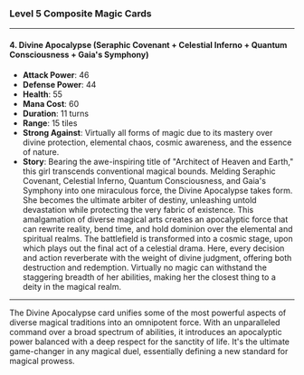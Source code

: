 ### Level 5 Composite Magic Cards

---

#### 4. Divine Apocalypse (Seraphic Covenant + Celestial Inferno + Quantum Consciousness + Gaia's Symphony)

- **Attack Power**: 46
- **Defense Power**: 44
- **Health**: 55
- **Mana Cost**: 60
- **Duration**: 11 turns
- **Range**: 15 tiles
- **Strong Against**: Virtually all forms of magic due to its mastery over divine protection, elemental chaos, cosmic awareness, and the essence of nature.
- **Story**: Bearing the awe-inspiring title of "Architect of Heaven and Earth," this girl transcends conventional magical bounds. Melding Seraphic Covenant, Celestial Inferno, Quantum Consciousness, and Gaia's Symphony into one miraculous force, the Divine Apocalypse takes form. She becomes the ultimate arbiter of destiny, unleashing untold devastation while protecting the very fabric of existence. This amalgamation of diverse magical arts creates an apocalyptic force that can rewrite reality, bend time, and hold dominion over the elemental and spiritual realms. The battlefield is transformed into a cosmic stage, upon which plays out the final act of a celestial drama. Here, every decision and action reverberate with the weight of divine judgment, offering both destruction and redemption. Virtually no magic can withstand the staggering breadth of her abilities, making her the closest thing to a deity in the magical realm.

---

The Divine Apocalypse card unifies some of the most powerful aspects of diverse magical traditions into an omnipotent force. With an unparalleled command over a broad spectrum of abilities, it introduces an apocalyptic power balanced with a deep respect for the sanctity of life. It's the ultimate game-changer in any magical duel, essentially defining a new standard for magical prowess.
